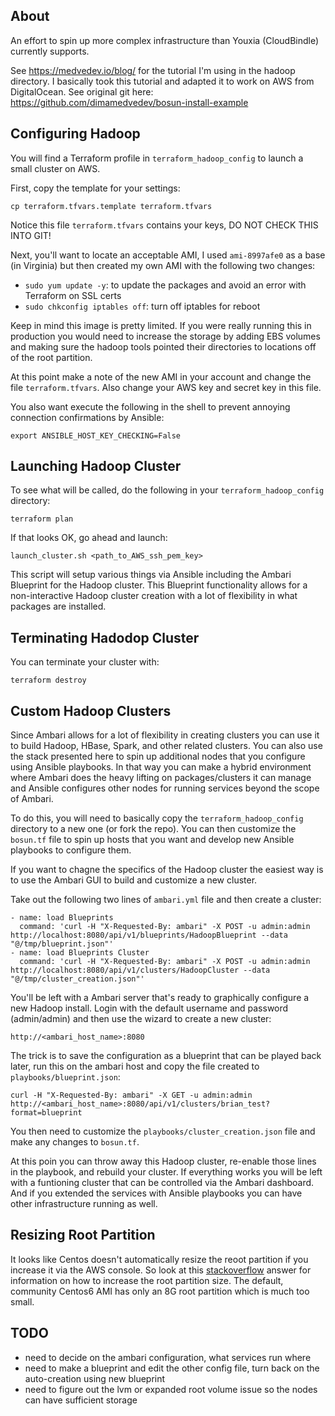 ## About

An effort to spin up more complex infrastructure than Youxia (CloudBindle) currently
supports.

See https://medvedev.io/blog/ for the tutorial I'm using in the hadoop directory.  I basically took this tutorial and adapted it to work on AWS from DigitalOcean.  See original git here: https://github.com/dimamedvedev/bosun-install-example

## Configuring Hadoop

You will find a Terraform profile in `terraform_hadoop_config` to launch a small cluster on AWS.

First, copy the template for your settings:

    cp terraform.tfvars.template terraform.tfvars

Notice this file `terraform.tfvars` contains your keys, DO NOT CHECK THIS INTO GIT!

Next, you'll want to locate an acceptable AMI, I used `ami-8997afe0` as a base (in Virginia) but then created
my own AMI with the following two changes:

* `sudo yum update -y`: to update the packages and avoid an error with Terraform on SSL certs
* `sudo chkconfig iptables off`: turn off iptables for reboot

Keep in mind this image is pretty limited. If you were really running this in
production you would need to increase the storage by adding EBS volumes and
making sure the hadoop tools pointed their directories to locations off of the root partition.

At this point make a note of the new AMI in your account and change the file `terraform.tfvars`.  Also
change your AWS key and secret key in this file.

You also want execute the following in the shell to prevent annoying connection confirmations by Ansible:

    export ANSIBLE_HOST_KEY_CHECKING=False

## Launching Hadoop Cluster

To see what will be called, do the following in your `terraform_hadoop_config` directory:

    terraform plan

If that looks OK, go ahead and launch:

    launch_cluster.sh <path_to_AWS_ssh_pem_key>

This script will setup various things via Ansible including the Ambari Blueprint
for the Hadoop cluster.  This Blueprint functionality allows for a non-interactive
Hadoop cluster creation with a lot of flexibility in what packages are installed.

## Terminating Hadodop Cluster

You can terminate your cluster with:

    terraform destroy

## Custom Hadoop Clusters

Since Ambari allows for a lot of flexibility in creating clusters you can use
it to build Hadoop, HBase, Spark, and other related clusters.  You can also
use the stack presented here to spin up additional nodes that you configure
using Ansible playbooks.  In that way you can make a hybrid environment where
Ambari does the heavy lifting on packages/clusters it can manage and Ansible
configures other nodes for running services beyond the scope of Ambari.

To do this, you will need to basically copy the `terraform_hadoop_config` directory
to a new one (or fork the repo).  You can then customize the `bosun.tf` file
to spin up hosts that you want and develop new Ansible playbooks to configure them.

If you want to chagne the specifics of the Hadoop cluster the easiest way
is to use the Ambari GUI to build and customize a new cluster.

Take out the following two lines of `ambari.yml` file and then create a cluster:

    - name: load Blueprints
      command: 'curl -H "X-Requested-By: ambari" -X POST -u admin:admin http://localhost:8080/api/v1/blueprints/HadoopBlueprint --data "@/tmp/blueprint.json"'
    - name: load Blueprints Cluster
      command: 'curl -H "X-Requested-By: ambari" -X POST -u admin:admin http://localhost:8080/api/v1/clusters/HadoopCluster --data "@/tmp/cluster_creation.json"'

You'll be left with a Ambari server that's ready to graphically configure a new
Hadoop install.  Login with the default username and password (admin/admin) and then use the
wizard to create a new cluster:

    http://<ambari_host_name>:8080

The trick is to save the configuration as a blueprint that can be played back later, run this on the ambari host and copy the file created to `playbooks/blueprint.json`:

    curl -H "X-Requested-By: ambari" -X GET -u admin:admin http://<ambari_host_name>:8080/api/v1/clusters/brian_test?format=blueprint

You then need to customize the `playbooks/cluster_creation.json` file and
make any changes to `bosun.tf`.

At this poin you can throw away this Hadoop cluster, re-enable those lines in
the playbook, and rebuild your cluster.  If everything works you will be left
with a funtioning cluster that can be controlled via the Ambari dashboard.  And
if you extended the services with Ansible playbooks you can have other infrastructure
running as well.

## Resizing Root Partition

It looks like Centos doesn't automatically resize the reoot partition if you increase
it via the AWS console.  So look at this [stackoverflow](http://stackoverflow.com/questions/24014493/unable-to-resize-root-partition-on-ec2-centos) answer for information on how to increase the root partition size. The default,
community Centos6 AMI has only an 8G root partition which is much too small. 

## TODO

* need to decide on the ambari configuration, what services run where
* need to make a blueprint and edit the other config file, turn back on the auto-creation using new blueprint
* need to figure out the lvm or expanded root volume issue so the nodes can have sufficient storage
